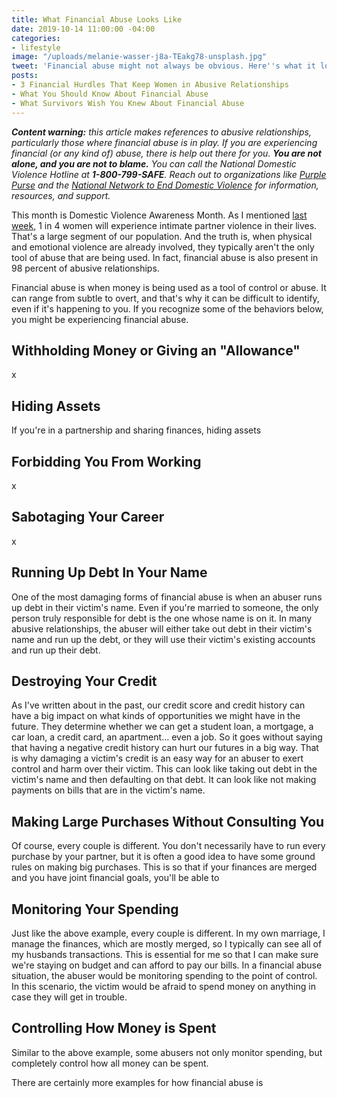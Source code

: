 ```yaml
---
title: What Financial Abuse Looks Like
date: 2019-10-14 11:00:00 -04:00
categories:
- lifestyle
image: "/uploads/melanie-wasser-j8a-TEakg78-unsplash.jpg"
tweet: 'Financial abuse might not always be obvious. Here''s what it looks like: '
posts:
- 3 Financial Hurdles That Keep Women in Abusive Relationships
- What You Should Know About Financial Abuse
- What Survivors Wish You Knew About Financial Abuse
---
```


***Content warning:** this article makes references to abusive relationships, particularly those where financial abuse is in play. If you are experiencing financial (or any kind of) abuse, there is help out there for you. **You are not alone, and you are not to blame.** You can call the National Domestic Violence Hotline at **1-800-799-SAFE**. Reach out to organizations like [Purple Purse](http://purplepurse.com/) and the [National Network to End Domestic Violence](http://www.womenslaw.org/laws_state_type.php?id=14107&state_code=PG&open_id=all) for information, resources, and support.*

This month is Domestic Violence Awareness Month. As I mentioned [last week](https://www.maggiegermano.com/blog/3-financial-hurdles-that-keep-women-in-abusive-relationships/), 1 in 4 women will experience intimate partner violence in their lives. That's a large segment of our population. And the truth is, when physical and emotional violence are already involved, they typically aren't the only tool of abuse that are being used. In fact, financial abuse is also present in 98 percent of abusive relationships.

Financial abuse is when money is being used as a tool of control or abuse. It can range from subtle to overt, and that's why it can be difficult to identify, even if it's happening to you. If you recognize some of the behaviors below, you might be experiencing financial abuse.

## Withholding Money or Giving an "Allowance"

x

## Hiding Assets

If you're in a partnership and sharing finances, hiding assets

## Forbidding You From Working

x

## Sabotaging Your Career

x

## Running Up Debt In Your Name

One of the most damaging forms of financial abuse is when an abuser runs up debt in their victim's name. Even if you're married to someone, the only person truly responsible for debt is the one whose name is on it. In many abusive relationships, the abuser will either take out debt in their victim's name and run up the debt, or they will use their victim's existing accounts and run up their debt.

## Destroying Your Credit

As I've written about in the past, our credit score and credit history can have a big impact on what kinds of opportunities we might have in the future. They determine whether we can get a student loan, a mortgage, a car loan, a credit card, an apartment... even a job. So it goes without saying that having a negative credit history can hurt our futures in a big way. That is why damaging a victim's credit is an easy way for an abuser to exert control and harm over their victim. This can look like taking out debt in the victim's name and then defaulting on that debt. It can look like not making payments on bills that are in the victim's name.

## Making Large Purchases Without Consulting You

Of course, every couple is different. You don't necessarily have to run every purchase by your partner, but it is often a good idea to have some ground rules on making big purchases. This is so that if your finances are merged and you have joint financial goals, you'll be able to

## Monitoring Your Spending

Just like the above example, every couple is different. In my own marriage, I manage the finances, which are mostly merged, so I typically can see all of my husbands transactions. This is essential for me so that I can make sure we're staying on budget and can afford to pay our bills. In a financial abuse situation, the abuser would be monitoring spending to the point of control. In this scenario, the victim would be afraid to spend money on anything in case they will get in trouble.

## Controlling How Money is Spent

Similar to the above example, some abusers not only monitor spending, but completely control how all money can be spent. 

There are certainly more examples for how financial abuse is 